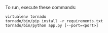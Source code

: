 To run, execute these commands:
```
virtualenv tornado
tornado/bin/pip install -r requirements.txt
tornado/bin/python app.py [--port=<port>]
```
